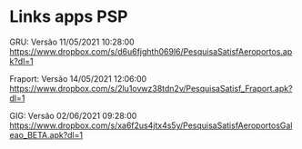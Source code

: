 # Links apps PSP

GRU: Versão 11/05/2021  10:28:00
https://www.dropbox.com/s/d6u6fjghth069l6/PesquisaSatisfAeroportos.apk?dl=1
 
Fraport: Versão 14/05/2021  12:06:00
https://www.dropbox.com/s/2lu1ovwz38tdn2v/PesquisaSatisf_Fraport.apk?dl=1
 
GIG: Versão 02/06/2021  09:28:00
https://www.dropbox.com/s/xa6f2us4jtx4s5y/PesquisaSatisfAeroportosGaleao_BETA.apk?dl=1

